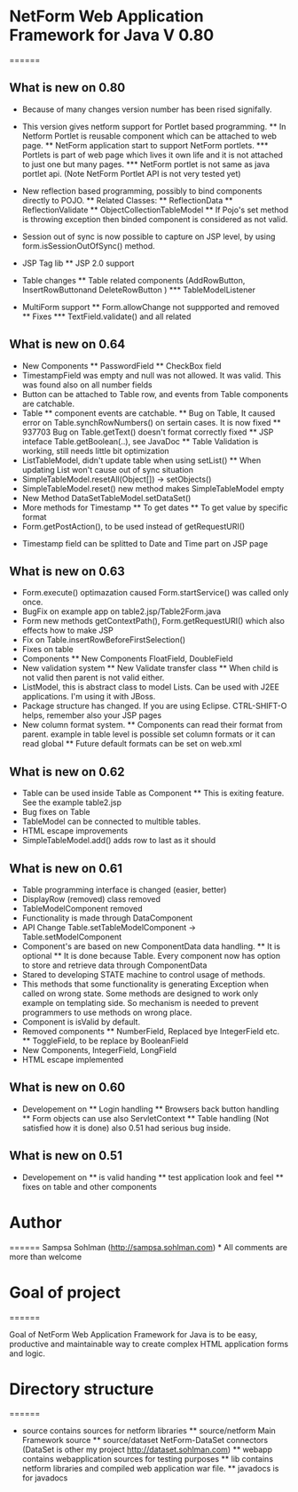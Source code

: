 
# NetForm Web Application Framework for Java V 0.80
======
  
## What is new on 0.80
   
* Because of many changes version number has been rised signifally.
* This version gives netform support for Portlet  based programming. 
** In Netform Portlet is reusable component which can be attached to web page.
** NetForm application start to support NetForm portlets.
*** Portlets is part of web page which lives it own life and it is not attached to just one but many pages.
*** NetForm portlet is not same as java portlet api. (Note NetForm Portlet API is not very tested yet)
* New reflection based programming, possibly to bind components directly to POJO.
** Related Classes:
** ReflectionData
** ReflectionValidate
** ObjectCollectionTableModel
** If Pojo's set method is throwing exception then binded component is considered as not valid.
      
* Session out of sync is now possible to capture on JSP level, by using form.isSessionOutOfSync() method.
* JSP Tag lib
** JSP 2.0 support
* Table changes
** Table related components (AddRowButton, InsertRowButtonand DeleteRowButton )
*** TableModelListener
* MultiForm support 
** Form.allowChange not suppported and removed
** Fixes
*** TextField.validate() and all related 
   
## What is new on 0.64

* New Components
** PasswordField
** CheckBox field
* TimestampField was empty and null was not allowed. It was valid. This was found also on all number fields
* Button can be attached to Table row, and events from Table components are catchable.
* Table
** component events are catchable.
** Bug on Table, It caused error on Table.synchRowNumbers() on sertain cases. It is now fixed
** 937703 Bug on Table.getText() doesn't format correctly fixed
** JSP inteface Table.getBoolean(..), see JavaDoc
** Table Validation is working, still needs little bit optimization
* ListTableModel, didn't update table when using setList()
** When updating List won't cause out of sync situation
* SimpleTableModel.resetAll(Object[]) -> setObjects()
* SimpleTableModel.reset() new method makes SimpleTableModel empty
* New Method DataSetTableModel.setDataSet()
* More methods for Timestamp
** To get dates
** To get value by specific format
* Form.getPostAction(), to be used instead of getRequestURI() <form method="POST" action="<%=form.getPostAction() %>">
* Timestamp field can be splitted to Date and Time part on JSP page

 ## What is new on 0.63
* Form.execute() optimazation caused Form.startService() was called only once.
* BugFix on example app on table2.jsp/Table2Form.java
* Form new methods getContextPath(), Form.getRequestURI() which also effects how to make JSP <form method="POST" action="<%=form.getRequestURI() %>">
* Fix on Table.insertRowBeforeFirstSelection()
* Fixes on table
* Components
** New Components FloatField, DoubleField
* New validation system
** New Validate transfer class
** When child is not valid then parent is not valid either.
* ListModel, this is abstract class to model Lists. Can be used with J2EE applications. I'm using it with JBoss.
* Package structure has changed. If you are using Eclipse. CTRL-SHIFT-O helps, remember also your JSP pages
* New column format system.
** Components can read their format from parent. example in table level is possible set column formats or it can read global
** Future default formats can be set on web.xml
     
## What is new on 0.62
* Table can be used inside Table as Component
** This is exiting feature. See the example table2.jsp
* Bug fixes on Table
* TableModel can be connected to multible tables.
* HTML escape improvements
* SimpleTableModel.add() adds row to last as it should
   
   
## What is new on 0.61
* Table programming interface is changed (easier, better)
* DisplayRow (removed) class removed
* TableModelComponent removed
* Functionality is made through DataComponent
* API Change Table.setTableModelComponent -> Table.setModelComponent
* Component's are based on new ComponentData data handling.
** It is optional
** It is done because Table. Every component now has option to store and retrieve data through ComponentData
* Stared to developing STATE machine to control usage of methods.
* This methods that some functionality is generating Exception when called on wrong state. Some methods are designed to work only example on templating side. So mechanism is needed to prevent programmers to use methods on wrong place.
* Component is isValid by default.
* Removed components
** NumberField, Replaced bye IntegerField etc.
** ToggleField, to be replace by BooleanField
* New Components, IntegerField, LongField
* HTML escape implemented
   
##  What is new on 0.60
* Developement on
** Login handling
** Browsers back button handling
** Form objects can use also ServletContext
** Table handling (Not satisfied how it is done) also 0.51 had serious bug inside.
   
## What is new on 0.51
* Developement on
** is valid handing
** test application look and feel
** fixes on table and other components
   
# Author
======
   Sampsa Sohlman (http://sampsa.sohlman.com)
    * All comments are more than welcome   
        
 # Goal of project
 ======

 Goal of NetForm Web Application Framework for Java is to be easy, productive and 
 maintainable way to create complex HTML application forms and logic.
   
# Directory structure
======
* source contains sources for netform libraries
** source/netform Main Framework source
** source/dataset NetForm-DataSet connectors (DataSet is other my project http://dataset.sohlman.com)
** webapp contains webapplication sources for testing purposes
** lib contains netform libraries and compiled web application war file.
** javadocs is for javadocs 

